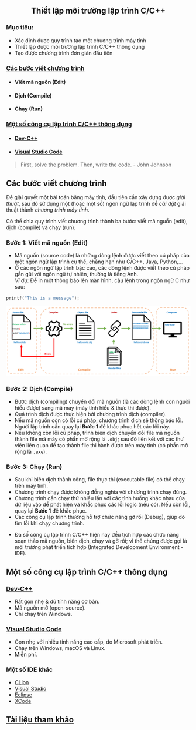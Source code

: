 <h2 align="center"> 
Thiết lập môi trường lập trình C/C++
</h2>

### Mục tiêu:
- Xác định được quy trình tạo một chương trình máy tính
- Thiết lập được môi trường lập trình C/C++ thông dụng
- Tạo được chương trình đơn giản đầu tiên

<div class="header">
<a href="#programmingsteps"><h3>Các bước viết chương trình</h3></a>
<ul>
    <li><h4>Viết mã nguồn (Edit)</h4></li>
    <li><h4>Dịch (Compile)</h4></li>
    <li><h4>Chạy (Run)</h4></li>
</ul>

<a href="#ides"><h3>Một số công cụ lập trình C/C++ thông dụng</h3></a>
<ul>
    <li>
    <a href="devcpp"><h4>Dev-C++</h4></a>
    </li>
    <li>
    <a href="vscode"><h4>Visual Studio Code</h4></a>
    </li>
</ul>
</div>

<p>
<blockquote>
  First, solve the problem. Then, write the code.
  <span> - John Johnson</span>
</blockquote>
</p>

## Các bước viết chương trình <a name="programmingsteps"/>
Để giải quyết một bài toán bằng máy tính, đầu tiên cần xây dựng được *giải thuật*, sau đó sử dụng một (hoặc một số) ngôn ngữ lập trình để *cài đặt* giải thuật thành *chương trình máy tính*.

Có thể chia quy trình viết chương trình thành ba bước: viết mã nguồn (edit), dịch (compile) và chạy (run).

### Bước 1: Viết mã nguồn (Edit)
- Mã nguồn (source code) là những dòng lệnh được viết theo cú pháp của một ngôn ngữ lập trình cụ thể, chẳng hạn như C/C++, Java, Python,... 
- Ở các ngôn ngữ lập trình bậc cao, các dòng lệnh được viết theo cú pháp gần gũi với ngôn ngữ tự nhiên, thường là tiếng Anh. <br> *Ví dụ*: Để in một thông báo lên màn hình, câu lệnh trong ngôn ngữ C như sau:
```c 
printf("This is a message");
```

<img src="figs/c-programming-pipeline.PNG"/>

### Bước 2: Dịch (Compile)
- Bước dịch (compiling) chuyển đổi mã nguồn (là các dòng lệnh con người hiểu được) sang mã máy (máy tính hiểu & thực thi được).
- Quá trình dịch được thực hiện bởi chương trình dịch (compiler).
- Nếu mã nguồn còn có lỗi cú pháp, chương trình dịch sẽ thông báo lỗi. Người lập trình cần quay lại **Bước 1** để khắc phục hết các lỗi này.
- Nếu không còn lỗi cú pháp, trình biên dịch chuyển đổi file mã nguồn thành file mã máy có phần mở rộng là `.obj`; sau đó liên kết với các thư viện liên quan để tạo thành file thi hành được trên máy tính (có phần mở rộng là `.exe`).

### Bước 3: Chạy (Run)
- Sau khi biên dịch thành công, file thực thi (executable file) có thể chạy trên máy tính.
- Chương trình chạy được không đồng nghĩa với chương trình chạy đúng.
- Chương trình cần chạy thử nhiều lần với các tình huống khác nhau của dữ liệu vào để phát hiện và khắc phục các lỗi logic (nếu có). Nếu còn lỗi, quay lại **Bước 1** để khắc phục.
- Các công cụ lập trình thường hỗ trợ chức năng gỡ rối (Debug), giúp dò tìm lỗi khi chạy chương trình.

<div class="info">
  <p>
  <ul>
    <li>
      Đa số công cụ lập trình C/C++ hiện nay đều tích hợp các chức năng soạn thảo mã nguồn, biên dịch, chạy và gỡ rối; vì thế chúng được gọi là môi trường phát triển tích hợp (Integrated Development Environment - IDE).
    </li>
  </ul>
  </p>
</div>


## Một số công cụ lập trình C/C++ thông dụng <a name="ides"/>
### [Dev-C++](devcpp)
- Rất gọn nhẹ & đủ tính năng cơ bản. 
- Mã nguồn mở (open-source).
- Chỉ chạy trên Windows.

### [Visual Studio Code](vscode)
- Gọn nhẹ với nhiều tính năng cao cấp, do Microsoft phát triển.
- Chạy trên Windows, macOS và Linux.
- Miễn phí.

### Một số IDE khác
- [CLion](https://www.jetbrains.com/clion/)
- [Visual Studio](https://visualstudio.microsoft.com/)
- [Eclipse](https://www.eclipse.org/)
- [XCode](https://developer.apple.com/xcode/)

## [Tài liệu tham khảo](references.md)
